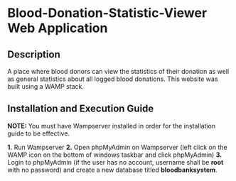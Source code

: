 <h1> Blood-Donation-Statistic-Viewer Web Application </h1>

<h2> Description </h2> 
A place where blood donors can view the statistics of their donation as well as general statistics about all logged blood donations. This website was built using a WAMP stack.

<h2> Installation and Execution Guide </h2>
<b> NOTE: </b> You must have Wampserver installed in order for the installation guide to be effective.

<b> 1.</b> Run Wampserver
<b> 2.</b> Open phpMyAdmin on Wampserver (left click on the WAMP icon on the bottom of windows taskbar and click phpMyAdmin)
<b> 3.</b> Login to phpMyAdmin (if the user has no account, username shall be <b>root</b> with no password) and create a new database titled <b>bloodbanksystem</b>.
